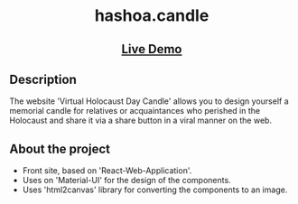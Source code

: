 <h1 align="center">hashoa.candle</h1>
<h2 align="center"><a  href="https://hashoabneiakiva.vercel.app/">Live Demo</a></h2>

## Description
The website 'Virtual Holocaust Day Candle' allows you to design yourself a memorial candle for relatives or acquaintances who perished in the Holocaust and share it via a share button in a viral manner on the web.

## About the project
- Front site, based on 'React-Web-Application'.
- Uses on 'Material-UI' for the design of the components. 
- Uses 'html2canvas' library for converting the components to an image.
